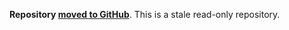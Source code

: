 **Repository [moved to GitHub](https://github.com/rabbitmq/mochiweb-wrapper)**.
This is a stale read-only repository.
